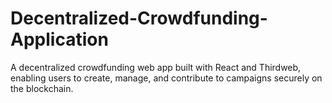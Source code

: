 # Decentralized-Crowdfunding-Application
A decentralized crowdfunding web app built with React and Thirdweb, enabling users to create, manage, and contribute to campaigns securely on the blockchain.
